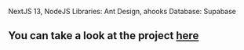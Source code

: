 NextJS 13, NodeJS
Libraries: Ant Design, ahooks
Database: Supabase

## You can take a look at the project [here](https://auth-nodejs-green.vercel.app/)
